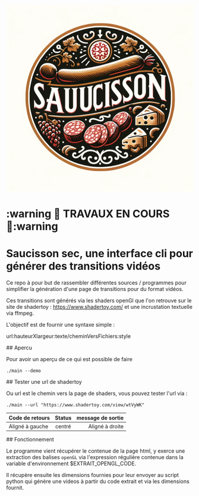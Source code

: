![logo](images/logo.webp)

# :warning 👷 TRAVAUX EN COURS 👷:warning   

# Saucisson sec, une interface cli pour générer des transitions vidéos

Ce repo à pour but de rassembler différentes sources / programmes pour simplifier la génération d'une page de transitions pour du format vidéos.

Ces transitions sont générés via les shaders openGl que l'on retrouve sur le site de shadertoy : https://www.shadertoy.com/ et une incrustation textuelle via ffmpeg.

L'objectif est de fournir une syntaxe simple : 

url:hauteurXlargeur:texte/cheminVersFichiers:style

## Apercu

Pour avoir un aperçu de ce qui est possible de faire 

``` 
./main --demo
```

## Tester une url de shadertoy

Ou url est le chemin vers la page de shaders, vous pouvez tester l'url via :

``` 
./main --url "https://www.shadertoy.com/view/wtVyWK"
```

| Code de retours | Status          | message de sortie |
| :--------------- |:---------------:| -----:|
| Aligné à gauche  |   centré        |  Aligné à droite |

## Fonctionnement

Le programme vient récupérer le contenue de la page html, y exerce une extraction des balises <code>openGL</code> via l'expression régulière contenue dans la variable d'environnement $EXTRAIT_OPENGL_CODE.

Il récupère ensuite les dimensions fournies pour leur envoyer au script python qui génère une videos à partir du code extrait et via les dimensions fournit. 


